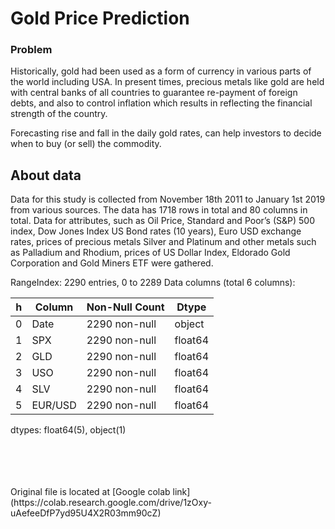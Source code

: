 # Gold Price Prediction

### Problem

Historically, gold had been used as a form of currency in various parts of the world including USA. In present times, precious metals like gold are held with central banks of all countries to guarantee re-payment of foreign debts, and also to control inflation which results in reflecting the financial strength of the country.

Forecasting rise and fall in the daily gold rates, can help investors to decide when to buy (or sell) the commodity.

## About data

Data for this study is collected from November 18th 2011 to January 1st 2019 from various sources. The data has 1718 rows in total and 80 columns in total. Data for attributes, such as Oil Price, Standard and Poor’s (S&P) 500 index, Dow Jones Index US Bond rates (10 years), Euro USD exchange rates, prices of precious metals Silver and Platinum and other metals such as Palladium and Rhodium, prices of US Dollar Index, Eldorado Gold Corporation and Gold Miners ETF were gathered.

RangeIndex: 2290 entries, 0 to 2289
Data columns (total 6 columns):

| h  | Column |  Non-Null Count | Dtype  |
|---|---|---|---|
| 0 |  Date   |  2290 non-null |  object  |
| 1 |  SPX    |  2290 non-null |  float64 |
| 2 |  GLD    |  2290 non-null |  float64 |
| 3 |  USO    |  2290 non-null |  float64 |
| 4 |  SLV    |  2290 non-null |  float64 |
| 5 |  EUR/USD | 2290 non-null |  float64 |

dtypes: float64(5), object(1)



<br>
<br>
<br>
<br>
Original file is located at [Google colab link](https://colab.research.google.com/drive/1zOxy-uAefeeDfP7yd95U4X2R03mm90cZ)
